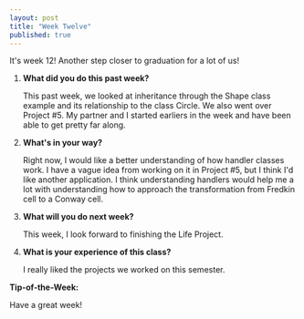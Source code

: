 ```yaml
---
layout: post
title: "Week Twelve"
published: true
---
```

It's week 12! Another step closer to graduation for a lot of us!

1. **What did you do this past week?**

	This past week, we looked at inheritance through the Shape class example and its relationship to the class Circle. We also went over Project #5. My partner and I started earliers in the week and have been able to get pretty far along. 
  
2. **What's in your way?**
	
	Right now, I would like a better understanding of how handler classes work. I have a vague idea from working on it in Project #5, but I think I'd like another application. I think understanding handlers would help me a lot with understanding how to approach the transformation from Fredkin cell to a Conway cell.
  
3. **What will you do next week?**
	
	This week, I look forward to finishing the Life Project. 
  
4. **What is your experience of this class?**
	
	I really liked the projects we worked on this semester. 
	
**Tip-of-the-Week:**

Have a great week!
